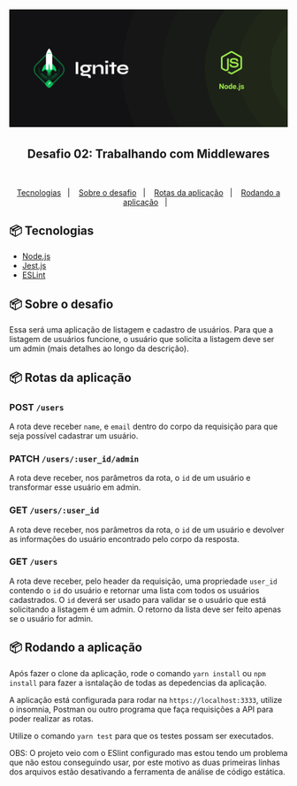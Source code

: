 <h1 align="center">
    <img alt="Ignite" title="Ignite" src=".github/ignite.png" />
</h1>

<h2 align="center"> Desafio 02: Trabalhando com Middlewares </h2>

</br>

<p align="center">
  <a href="#-tecnologias">Tecnologias</a>&nbsp;&nbsp;&nbsp;|&nbsp;&nbsp;&nbsp;
  <a href="#-projeto">Sobre o desafio</a>&nbsp;&nbsp;&nbsp;|&nbsp;&nbsp;&nbsp;
  <a href="#-layout">Rotas da aplicação</a>&nbsp;&nbsp;&nbsp;|&nbsp;&nbsp;&nbsp;
  <a href="#-layout">Rodando a aplicação</a>&nbsp;&nbsp;&nbsp;|&nbsp;&nbsp;&nbsp;
</p>

## 📦 Tecnologias

- [Node.js](https://nodejs.org/en/)
- [Jest.js](https://jestjs.io/pt-BR/)
- [ESLint](https://eslint.org/)

## 📦 Sobre o desafio

Essa será uma aplicação de listagem e cadastro de usuários. Para que a listagem de usuários funcione, o usuário que solicita a listagem deve ser um admin (mais detalhes ao longo da descrição).

## 📦 Rotas da aplicação

### POST `/users`

A rota deve receber `name`, e `email` dentro do corpo da requisição para que seja possível cadastrar um usuário.

### PATCH `/users/:user_id/admin`

A rota deve receber, nos parâmetros da rota, o `id` de um usuário e transformar esse usuário em admin.

### GET `/users/:user_id`

A rota deve receber, nos parâmetros da rota, o `id` de um usuário e devolver as informações do usuário encontrado pelo corpo da resposta.

### GET `/users`

A rota deve receber, pelo header da requisição, uma propriedade `user_id` contendo o `id` do usuário e retornar uma lista com todos os usuários cadastrados. O `id` deverá ser usado para validar se o usuário que está solicitando a listagem é um admin. O retorno da lista deve ser feito apenas se o usuário for admin.

## 📦 Rodando a aplicação

Após fazer o clone da aplicação, rode o comando `yarn install` ou `npm install` para fazer a isntalação de todas as depedencias da aplicação. 

A aplicação está configurada para rodar na `https://localhost:3333`, utilize o insomnia, Postman ou outro programa que faça requisições a API para poder realizar as rotas.

Utilize o comando `yarn test` para que os testes possam ser executados.

OBS: O projeto veio com o ESlint configurado mas estou tendo um problema que não estou conseguindo usar, por este motivo as duas primeiras linhas dos arquivos estão desativando a ferramenta de análise de código estática.
